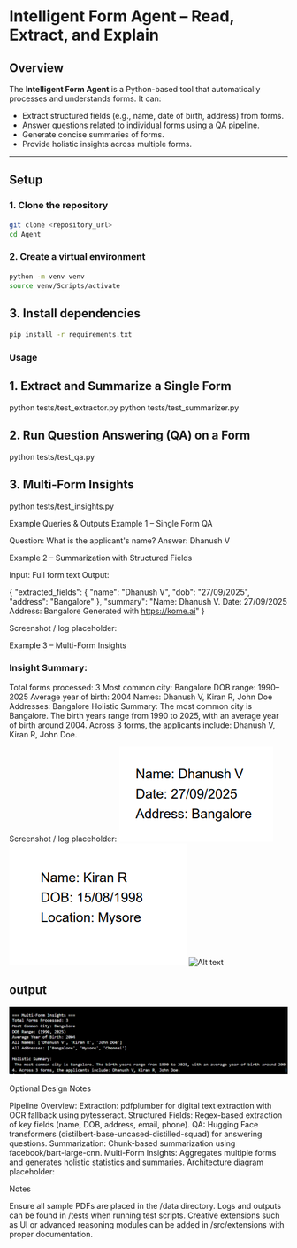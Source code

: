 # Intelligent Form Agent – Read, Extract, and Explain

## Overview
The **Intelligent Form Agent** is a Python-based tool that automatically processes and understands forms. It can:  
- Extract structured fields (e.g., name, date of birth, address) from forms.  
- Answer questions related to individual forms using a QA pipeline.  
- Generate concise summaries of forms.  
- Provide holistic insights across multiple forms.

---

## Setup

### 1. Clone the repository
```bash
git clone <repository_url>
cd Agent
```
### 2. Create a virtual environment
```bash
python -m venv venv
source venv/Scripts/activate
```
## 3. Install dependencies
``` bash
pip install -r requirements.txt
```
### Usage
## 1. Extract and Summarize a Single Form
python tests/test_extractor.py
python tests/test_summarizer.py

## 2. Run Question Answering (QA) on a Form
python tests/test_qa.py

## 3. Multi-Form Insights
python tests/test_insights.py

Example Queries & Outputs
Example 1 – Single Form QA

Question: What is the applicant's name?
Answer: Dhanush V

Example 2 – Summarization with Structured Fields

Input: Full form text
Output:

{
  "extracted_fields": {
    "name": "Dhanush V",
    "dob": "27/09/2025",
    "address": "Bangalore"
  },
  "summary": "Name: Dhanush V. Date: 27/09/2025 Address: Bangalore Generated with https://kome.ai"
}


Screenshot / log placeholder:


Example 3 – Multi-Form Insights

### Insight Summary:

Total forms processed: 3
Most common city: Bangalore
DOB range: 1990–2025
Average year of birth: 2004
Names: Dhanush V, Kiran R, John Doe
Addresses: Bangalore
Holistic Summary:
The most common city is Bangalore. The birth years range from 1990 to 2025, with an average year of birth around 2004. Across 3 forms, the applicants include: Dhanush V, Kiran R, John Doe.

Screenshot / log placeholder:
![Alt text](./data/image.png)
![Alt text](./data/image1.png)
![Alt text](./data/image.2png)

## output
![Alt text](./data/multi-form-insights.png)


Optional Design Notes

Pipeline Overview:
Extraction: pdfplumber for digital text extraction with OCR fallback using pytesseract.
Structured Fields: Regex-based extraction of key fields (name, DOB, address, email, phone).
QA: Hugging Face transformers (distilbert-base-uncased-distilled-squad) for answering questions.
Summarization: Chunk-based summarization using facebook/bart-large-cnn.
Multi-Form Insights: Aggregates multiple forms and generates holistic statistics and summaries.
Architecture diagram placeholder:


Notes

Ensure all sample PDFs are placed in the /data directory.
Logs and outputs can be found in /tests when running test scripts.
Creative extensions such as UI or advanced reasoning modules can be added in /src/extensions with proper documentation.
